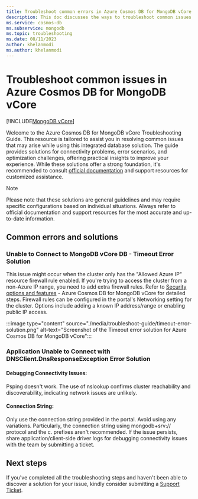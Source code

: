 ```yaml
---
title: Troubleshoot common errors in Azure Cosmos DB for MongoDB vCore
description: This doc discusses the ways to troubleshoot common issues encountered in Azure Cosmos DB for MongoDB vCore.
ms.service: cosmos-db
ms.subservice: mongodb
ms.topic: troubleshooting
ms.date: 08/11/2023
author: khelanmodi
ms.author: khelanmodi
---
```


# Troubleshoot common issues in Azure Cosmos DB for MongoDB vCore
[!INCLUDE[MongoDB vCore](../../includes/appliesto-mongodb-vcore.md)]

Welcome to the Azure Cosmos DB for MongoDB vCore Troubleshooting Guide. This resource is tailored to assist you in resolving common issues that may arise while using this integrated database solution. The guide provides solutions for connectivity problems, error scenarios, and optimization challenges, offering practical insights to improve your experience. While these solutions offer a strong foundation, it's recommended to consult [official documentation](introduction.md) and support resources for customized assistance.

>[!Note]
> Please note that these solutions are general guidelines and may require specific configurations based on individual situations. Always refer to official documentation and support resources for the most accurate and up-to-date information.

## Common errors and solutions

### Unable to Connect to MongoDB vCore DB - Timeout Error Solution
This issue might occur when the cluster only has the "Allowed Azure IP" resource firewall rule enabled. If you're trying to access the cluster from a non-Azure IP range, you need to add extra firewall rules. Refer to [Security options and features](./security.md) <!--#network-security-options--> - Azure Cosmos DB for MongoDB vCore for detailed steps. Firewall rules can be configured in the portal's Networking setting for the cluster. Options include adding a known IP address/range or enabling public IP access.

:::image type="content" source="./media/troubleshoot-guide/timeout-error-solution.png" alt-text="Screenshot of the Timeout error solution for Azure Cosmos DB for MongoDB vCore":::

### Application Unable to Connect with DNSClient.DnsResponseException Error Solution
#### Debugging Connectivity Issues: 
Psping doesn't work. The use of nslookup confirms cluster reachability and discoverability, indicating network issues are unlikely.

#### Connection String: 
Only use the connection string provided in the portal. Avoid using any variations. Particularly, the connection string using mongodb+srv:// protocol and the c. prefixes aren't recommended. If the issue persists, share application/client-side driver logs for debugging connectivity issues with the team by submitting a ticket.


## Next steps
If you've completed all the troubleshooting steps and haven't been able to discover a solution for your issue, kindly consider submitting a [Support Ticket](https://azure.microsoft.com/support/create-ticket/). 

